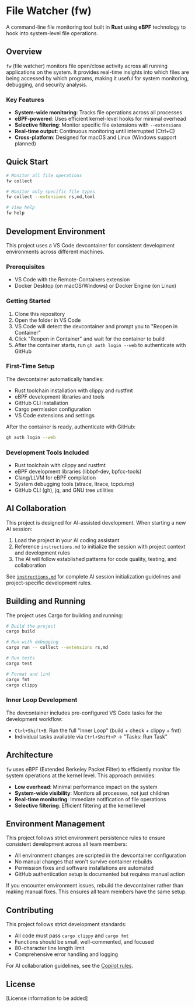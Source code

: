 # File Watcher (fw)

A command-line file monitoring tool built in **Rust** using **eBPF**
technology to hook into system-level file operations.

## Overview

`fw` (file watcher) monitors file open/close activity across all running
applications on the system. It provides real-time insights into which files
are being accessed by which programs, making it useful for system monitoring,
debugging, and security analysis.

### Key Features

- **System-wide monitoring**: Tracks file operations across all processes
- **eBPF-powered**: Uses efficient kernel-level hooks for minimal overhead
- **Selective filtering**: Monitor specific file extensions with `--extensions`
- **Real-time output**: Continuous monitoring until interrupted (Ctrl+C)
- **Cross-platform**: Designed for macOS and Linux (Windows support planned)

## Quick Start

```bash
# Monitor all file operations
fw collect

# Monitor only specific file types
fw collect --extensions rs,md,toml

# View help
fw help
```

## Development Environment

This project uses a VS Code devcontainer for consistent development
environments across different machines.

### Prerequisites

- VS Code with the Remote-Containers extension
- Docker Desktop (on macOS/Windows) or Docker Engine (on Linux)

### Getting Started

1. Clone this repository
2. Open the folder in VS Code
3. VS Code will detect the devcontainer and prompt you to "Reopen in Container"
4. Click "Reopen in Container" and wait for the container to build
5. After the container starts, run `gh auth login --web` to authenticate with GitHub

### First-Time Setup

The devcontainer automatically handles:

- Rust toolchain installation with clippy and rustfmt
- eBPF development libraries and tools
- GitHub CLI installation
- Cargo permission configuration
- VS Code extensions and settings

After the container is ready, authenticate with GitHub:

```bash
gh auth login --web
```

### Development Tools Included

- Rust toolchain with clippy and rustfmt
- eBPF development libraries (libbpf-dev, bpfcc-tools)
- Clang/LLVM for eBPF compilation
- System debugging tools (strace, ltrace, tcpdump)
- GitHub CLI (gh), jq, and GNU tree utilities

## AI Collaboration

This project is designed for AI-assisted development. When starting a new AI
session:

1. Load the project in your AI coding assistant
2. Reference `instructions.md` to initialize the session with project context
   and development rules
3. The AI will follow established patterns for code quality, testing, and
   collaboration

See [`instructions.md`](instructions.md) for complete AI session initialization
guidelines and project-specific development rules.

## Building and Running

The project uses Cargo for building and running:

```bash
# Build the project
cargo build

# Run with debugging
cargo run -- collect --extensions rs,md

# Run tests
cargo test

# Format and lint
cargo fmt
cargo clippy
```

### Inner Loop Development

The devcontainer includes pre-configured VS Code tasks for the development
workflow:

- `Ctrl+Shift+B`: Run the full "Inner Loop" (build + check + clippy + fmt)
- Individual tasks available via `Ctrl+Shift+P` → "Tasks: Run Task"

## Architecture

`fw` uses eBPF (Extended Berkeley Packet Filter) to efficiently monitor file
system operations at the kernel level. This approach provides:

- **Low overhead**: Minimal performance impact on the system
- **System-wide visibility**: Monitors all processes, not just children
- **Real-time monitoring**: Immediate notification of file operations
- **Selective filtering**: Efficient filtering at the kernel level

## Environment Management

This project follows strict environment persistence rules to ensure consistent
development across all team members:

- All environment changes are scripted in the devcontainer configuration
- No manual changes that won't survive container rebuilds
- Permission fixes and software installations are automated
- GitHub authentication setup is documented but requires manual action

If you encounter environment issues, rebuild the devcontainer rather than
making manual fixes. This ensures all team members have the same setup.

## Contributing

This project follows strict development standards:

- All code must pass `cargo clippy` and `cargo fmt`
- Functions should be small, well-commented, and focused
- 80-character line length limit
- Comprehensive error handling and logging

For AI collaboration guidelines, see the [Copilot rules](.vscode/copilot-rules.md).

## License

[License information to be added]
